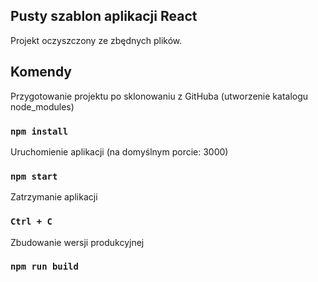 ## Pusty szablon aplikacji React

Projekt oczyszczony ze zbędnych plików.

## Komendy

Przygotowanie projektu po sklonowaniu z GitHuba (utworzenie katalogu node_modules)

### `npm install`

Uruchomienie aplikacji (na domyślnym porcie: 3000)

### `npm start`

Zatrzymanie aplikacji

### `Ctrl + C`

Zbudowanie wersji produkcyjnej

### `npm run build`

